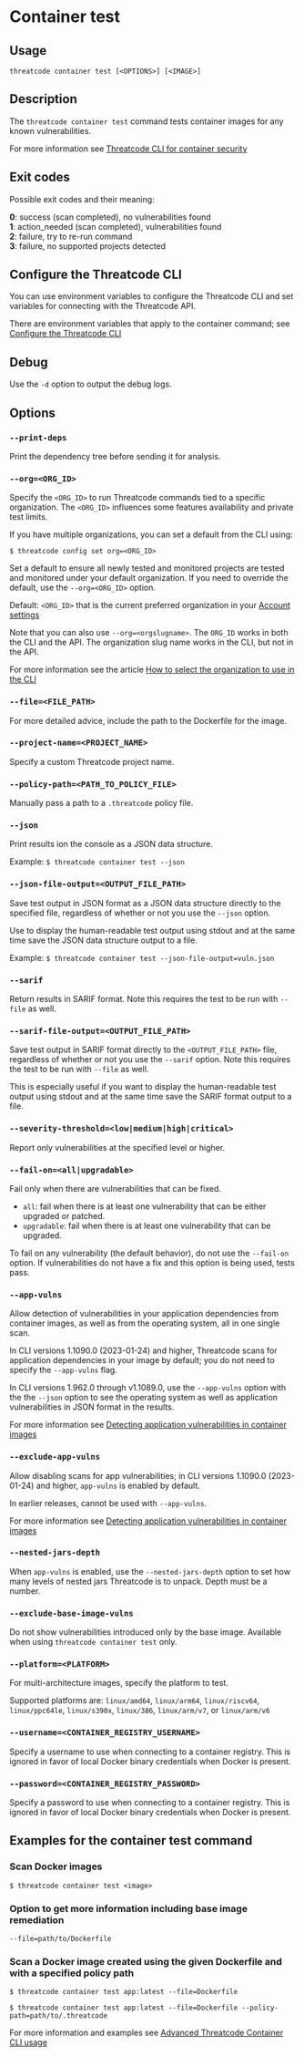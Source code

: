 # Container test

## Usage

`threatcode container test [<OPTIONS>] [<IMAGE>]`

## Description

The `threatcode container test` command tests container images for any known vulnerabilities.

For more information see [Threatcode CLI for container security](https://docs.threatcode.github.io/products/threatcode-container/threatcode-cli-for-container-security)

## Exit codes

Possible exit codes and their meaning:

**0**: success (scan completed), no vulnerabilities found\
**1**: action_needed (scan completed), vulnerabilities found\
**2**: failure, try to re-run command\
**3**: failure, no supported projects detected

## Configure the Threatcode CLI

You can use environment variables to configure the Threatcode CLI and set variables for connecting with the Threatcode API.

There are environment variables that apply to the container command; see [Configure the Threatcode CLI](https://docs.threatcode.github.io/features/threatcode-cli/configure-the-threatcode-cli)

## Debug

Use the `-d` option to output the debug logs.

## Options

### `--print-deps`

Print the dependency tree before sending it for analysis.

### `--org=<ORG_ID>`

Specify the `<ORG_ID>` to run Threatcode commands tied to a specific organization. The `<ORG_ID>` influences some features availability and private test limits.

If you have multiple organizations, you can set a default from the CLI using:

`$ threatcode config set org=<ORG_ID>`

Set a default to ensure all newly tested and monitored projects are tested and monitored under your default organization. If you need to override the default, use the `--org=<ORG_ID>` option.

Default: `<ORG_ID>` that is the current preferred organization in your [Account settings](https://app.threatcode.github.io/account)

Note that you can also use `--org=<orgslugname>`. The `ORG_ID` works in both the CLI and the API. The organization slug name works in the CLI, but not in the API.

For more information see the article [How to select the organization to use in the CLI](https://docs.threatcode.github.io/threatcode-cli/test-for-vulnerabilities/how-to-select-the-organization-to-use-in-the-cli)

### `--file=<FILE_PATH>`

For more detailed advice, include the path to the Dockerfile for the image.

### `--project-name=<PROJECT_NAME>`

Specify a custom Threatcode project name.

### `--policy-path=<PATH_TO_POLICY_FILE>`

Manually pass a path to a `.threatcode` policy file.

### `--json`

Print results ion the console as a JSON data structure.

Example: `$ threatcode container test --json`

### `--json-file-output=<OUTPUT_FILE_PATH>`

Save test output in JSON format as a JSON data structure directly to the specified file, regardless of whether or not you use the `--json` option.

Use to display the human-readable test output using stdout and at the same time save the JSON data structure output to a file.

Example: `$ threatcode container test --json-file-output=vuln.json`

### `--sarif`

Return results in SARIF format. Note this requires the test to be run with `--file` as well.

### `--sarif-file-output=<OUTPUT_FILE_PATH>`

Save test output in SARIF format directly to the `<OUTPUT_FILE_PATH>` file, regardless of whether or not you use the `--sarif` option. Note this requires the test to be run with `--file` as well.

This is especially useful if you want to display the human-readable test output using stdout and at the same time save the SARIF format output to a file.

### `--severity-threshold=<low|medium|high|critical>`

Report only vulnerabilities at the specified level or higher.

### `--fail-on=<all|upgradable>`

Fail only when there are vulnerabilities that can be fixed.

- `all`: fail when there is at least one vulnerability that can be either upgraded or patched.
- `upgradable`: fail when there is at least one vulnerability that can be upgraded.

To fail on any vulnerability (the default behavior), do not use the `--fail-on` option. If vulnerabilities do not have a fix and this option is being used, tests pass.

### `--app-vulns`

Allow detection of vulnerabilities in your application dependencies from container images, as well as from the operating system, all in one single scan.

In CLI versions 1.1090.0 (2023-01-24) and higher, Threatcode scans for application dependencies in your image by default; you do not need to specify the `--app-vulns` flag.

In CLI versions 1.962.0 through v1.1089.0, use the `--app-vulns` option with the the `--json` option to see the operating system as well as application vulnerabilities in JSON format in the results.

For more information see [Detecting application vulnerabilities in container images](https://docs.threatcode.github.io/products/threatcode-container/getting-around-the-threatcode-container-ui/detecting-application-vulnerabilities-in-container-images)

### `--exclude-app-vulns`

Allow disabling scans for app vulnerabilities; in CLI versions 1.1090.0 (2023-01-24) and higher, `app-vulns` is enabled by default.

In earlier releases, cannot be used with `--app-vulns`.

For more information see [Detecting application vulnerabilities in container images](https://docs.threatcode.github.io/products/threatcode-container/getting-around-the-threatcode-container-ui/detecting-application-vulnerabilities-in-container-images)

### `--nested-jars-depth`

When `app-vulns` is enabled, use the `--nested-jars-depth` option to set how many levels of nested jars Threatcode is to unpack. Depth must be a number.

### `--exclude-base-image-vulns`

Do not show vulnerabilities introduced only by the base image. Available when using `threatcode container test` only.

### `--platform=<PLATFORM>`

For multi-architecture images, specify the platform to test.

Supported platforms are: `linux/amd64`, `linux/arm64`, `linux/riscv64`, `linux/ppc64le`, `linux/s390x`, `linux/386`, `linux/arm/v7`, or `linux/arm/v6`

### `--username=<CONTAINER_REGISTRY_USERNAME>`

Specify a username to use when connecting to a container registry. This is ignored in favor of local Docker binary credentials when Docker is present.

### `--password=<CONTAINER_REGISTRY_PASSWORD>`

Specify a password to use when connecting to a container registry. This is ignored in favor of local Docker binary credentials when Docker is present.

## Examples for the container test command

### Scan Docker images

`$ threatcode container test <image>`

### Option to get more information including base image remediation

`--file=path/to/Dockerfile`

### Scan a Docker image created using the given Dockerfile and with a specified policy path

`$ threatcode container test app:latest --file=Dockerfile`

`$ threatcode container test app:latest --file=Dockerfile --policy-path=path/to/.threatcode`

For more information and examples see [Advanced Threatcode Container CLI usage](https://docs.threatcode.github.io/threatcode-container/threatcode-cli-for-container-security/advanced-threatcode-container-cli-usage)
